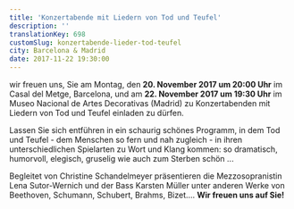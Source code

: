 ```yaml
---
title: 'Konzertabende mit Liedern von Tod und Teufel'
description: ''
translationKey: 698
customSlug: konzertabende-lieder-tod-teufel
city: Barcelona & Madrid
date: 2017-11-22 19:30:00
---
```


wir freuen uns, Sie am Montag, den <strong>20. November 2017 um 20:00 Uhr</strong> im Casal del Metge, Barcelona, und am <strong>22. November 2017 um 19:30 Uhr</strong> im Museo Nacional de Artes Decorativas (Madrid) zu Konzertabenden mit Liedern von Tod und Teufel einladen zu dürfen.

Lassen Sie sich entführen in ein schaurig schönes Programm, in dem Tod und Teufel - dem Menschen so fern und nah zugleich - in ihren unterschiedlichen Spielarten zu Wort und Klang kommen: so dramatisch, humorvoll, elegisch, gruselig wie auch zum Sterben schön ...

Begleitet von Christine Schandelmeyer präsentieren die Mezzosopranistin Lena Sutor-Wernich und der Bass Karsten Müller unter anderen Werke von Beethoven, Schumann, Schubert, Brahms, Bizet…. <strong>Wir freuen uns auf Sie!</strong>

